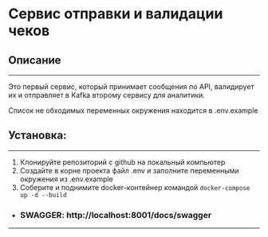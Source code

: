 # Сервис отправки и валидации чеков

## Описание

---

Это первый сервис, который принимает сообщения по API, валидирует их и отправляет в Kafka второму сервису для аналитики.

Список не обходимых переменных окружения находится в .env.example

## Установка:

---

1. Клонируйте репозиторий с github на локальный компьютер
2. Создайте в корне проекта файл .env и заполните переменными окружения из .env.example
3. Соберите и поднимите docker-контейнер командой `docker-compose up -d --build`

+ ### SWAGGER: http://localhost:8001/docs/swagger

---
